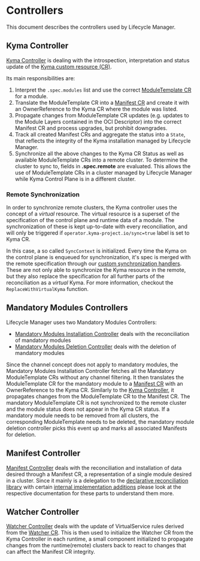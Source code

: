 # Controllers

This document describes the controllers used by Lifecycle Manager.

## Kyma Controller

[Kyma Controller](../../internal/controller/kyma_controller.go) is dealing with the introspection, interpretation and status update of the [Kyma custom resource (CR)](/api/v1beta2/kyma_types.go).

Its main responsibilities are:

1. Interpret the `.spec.modules` list and use the correct [ModuleTemplate CR](/api/v1beta2/moduletemplate_types.go) for a module.
2. Translate the ModuleTemplate CR into a [Manifest CR](/api/v1beta2/manifest_types.go) and create it with an OwnerReference to the Kyma CR where the module was listed.
3. Propagate changes from ModuleTemplate CR updates (e.g. updates to the Module Layers contained in the OCI Descriptor) into the correct Manifest CR and process upgrades, but prohibit downgrades.
4. Track all created Manifest CRs and aggregate the status into a `State`, that reflects the integrity of the Kyma installation managed by Lifecycle Manager.
5. Synchronize all the above changes to the Kyma CR Status as well as available ModuleTemplate CRs into a remote cluster.
To determine the cluster to sync to, fields in **.spec.remote** are evaluated.
This allows the use of ModuleTemplate CRs in a cluster managed by Lifecycle Manager
while Kyma Control Plane is in a different cluster.

### Remote Synchronization

In order to synchronize remote clusters, the Kyma controller uses the concept of a _virtual_ resource.
The virtual resource is a superset of the specification of the control plane and runtime data of a module.
The synchronization of these is kept up-to-date with every reconciliation,
and will only be triggered if `operator.kyma-project.io/sync=true` label is set to Kyma CR.

In this case, a so called `SyncContext` is initialized.
Every time the Kyma on the control plane is enqueued for synchronization,
it's spec is merged with the remote specification through our [custom synchronization handlers](/pkg/remote/kyma_synchronization_context.go).
These are not only able to synchronize the Kyma resource in the remote,
but they also replace the specification for all further parts of the reconciliation as a _virtual_ Kyma.
For more information, checkout the `ReplaceWithVirtualKyma` function.

## Mandatory Modules Controllers

Lifecycle Manager uses two Mandatory Modules Controllers:
- [Mandatory Modules Installation Controller](../../internal/controller/mandatory_modules_installation_controller.go) deals with the reconciliation of mandatory modules
- [Mandatory Modules Deletion Controller](../../internal/controller/mandatory_modules_deletion_controller.go) deals with the deletion of mandatory modules

Since the channel concept does not apply to mandatory modules, the Mandatory Modules Installation Controller fetches all the Mandatory ModuleTemplate CRs without any channel filtering. It then translates the ModuleTemplate CR for the mandatory module to a [Manifest CR](/api/v1beta2/manifest_types.go) with an OwnerReference to the Kyma CR. Similarly to the [Kyma Controller](/internal/controller/kyma_controller.go),
it propagates changes from the ModuleTemplate CR to the Manifest CR. The mandatory ModuleTemplate CR is not synchronized to the remote cluster and the module status does not appear in the Kyma CR status. If a mandatory module needs to be removed from all clusters, the corresponding ModuleTemplate needs to be deleted, the mandatory module deletion controller picks this event up and marks all associated Manifests for deletion.


## Manifest Controller

[Manifest Controller](../../internal/controller/manifest_controller.go) deals with the reconciliation and installation of data desired through a Manifest CR, a representation of a single module desired in a cluster.
Since it mainly is a delegation to the [declarative reconciliation library](/internal/declarative/README.md) with certain [internal implementation additions](/internal/manifest/README.md) please look at the respective documentation for these parts to understand them more.

## Watcher Controller

[Watcher Controller](../../internal/controller/watcher_controller.go) deals with the update of VirtualService rules derived from the [Watcher CR](/api/v1beta2/watcher_types.go). This is then used to initialize the Watcher CR from the Kyma Controller in each runtime, a small component initialized to propagate changes from the runtime(remote) clusters back to react to changes that can affect the Manifest CR integrity.
